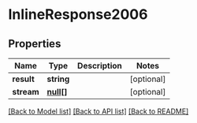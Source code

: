 # InlineResponse2006

## Properties
Name | Type | Description | Notes
------------ | ------------- | ------------- | -------------
**result** | **string** |  | [optional] 
**stream** | [**null[]**](.md) |  | [optional] 

[[Back to Model list]](../README.md#documentation-for-models) [[Back to API list]](../README.md#documentation-for-api-endpoints) [[Back to README]](../README.md)

